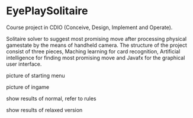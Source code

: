 # EyePlaySolitaire
Course project in CDIO (Conceive, Design, Implement and Operate).

Solitaire solver to suggest most promising move after processing physical gamestate by the means of handheld camera.
The structure of the project consist of three pieces, Maching learning for card recognition, Artificial intelligence for finding most promising move and Javafx for the graphical user interface.

picture of starting menu

picture of ingame

show results of normal, refer to rules

show results of relaxed version
